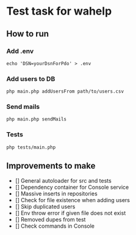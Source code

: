 # Test task for wahelp

## How to run

### Add .env

```fish
echo 'DSN=yourDsnForPdo' > .env
```

### Add users to DB

```fish
php main.php addUsersFrom path/to/users.csv
```

### Send mails

```fish
php main.php sendMails
```

### Tests

```fish
php tests/main.php
```

## Improvements to make

- [] General autoloader for src and tests
- [] Dependency container for Console service
- [] Massive inserts in repositories
- [] Check for file existence when adding users
- [] Skip duplicated users
- [] Env throw error if given file does not exist
- [] Removed dupes from test
- [] Check commands in Console
